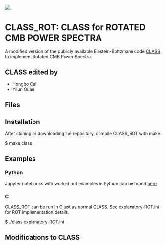 [![](https://img.shields.io/badge/arXiv-2003.07355%20-red.svg)](https://arxiv.org/abs/2003.07355)

# CLASS_ROT: CLASS for ROTATED CMB POWER SPECTRA

A modified version of the publicly available Einstein-Boltzmann code [CLASS](https://github.com/lesgourg/class_public) to implement Rotated CMB Power Spectra.

## CLASS edited by
- Hongbo Cai
- Yilun Guan

## Files


## Installation

After cloning or downloading the repository, compile CLASS_ROT with make

$ make class

## Examples

### Python
Jupyter notebooks with worked out examples in Python can be found [here](https://github.com/mwt5345/class_ede/tree/master/class/notebooks-ede).

### C

CLASS_ROT can be run in C just as normal CLASS. See explanatory-ROT.ini for ROT implementation details.

$ ./class explanatory-ROT.ini

## Modifications to CLASS

